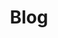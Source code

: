 ---
layout: "home"
permalink: /posts
title: "Blog"
header:
   overlay_image: /assets/images/DigitalTwin.png
   show_overlay_excerpt: true
   caption: "A Digital Twin of a speed and position controlled trolley system"
excerpt: A fine collection of my genius, remixed with my occasional ~~rambling~~ insights.
---